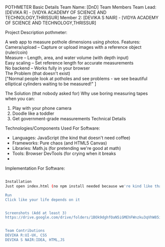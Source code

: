 POTHMETER
Basic Details
Team Name: [DnD]
Team Members
Team Lead: [DEVIKA R] - [VIDYA ACADEMY OF SCIENCE AND TECHNOLOGY,THRISSUR]
Member 2: [DEVIKA S NAIR] - [VIDYA ACADEMY OF SCIENCE AND TECHNOLOGY,THRISSUR]

Project Description
pothmeter:  

A web app to measure pothole dimensions using photos. Features:  
Camera/upload – Capture or upload images with a reference object (ruler/coin)  
Measure – Length, area, and water volume (with depth input)  
Easy scaling – Set reference length for accurate measurements  
No backend – Works fully in your browser                                                                                                                                     
The Problem (that doesn't exist)   
["Normal people look at potholes and see problems - we see beautiful elliptical cylinders waiting to be measured!" ]

The Solution (that nobody asked for)
Why use boring measuring tapes when you can:  
1. Play with your phone camera  
2. Doodle like a toddler  
3. Get government-grade measurements
Technical Details



Technologies/Components Used
For Software:
- Languages: JavaScript (the kind that doesn't need coffee)  
- Frameworks: Pure chaos (and HTML5 Canvas)  
- Libraries: Math.js (for pretending we're good at math)  
- Tools: Browser DevTools (for crying when it breaks
- 
Implementation
For Software:
```bash

Installation
Just open index.html (no npm install needed because we're kind like that)

Run
Click like your life depends on it


Screenshots (Add at least 3)
https://drive.google.com/drive/folders/1BOk9dghfOaN5iGMEhFWnzku3qVhW85iN?usp=sharing


Team Contributions
DEVIKA R:UI-UX, CSS
DEVIKA S NAIR:IDEA, HTML,JS

